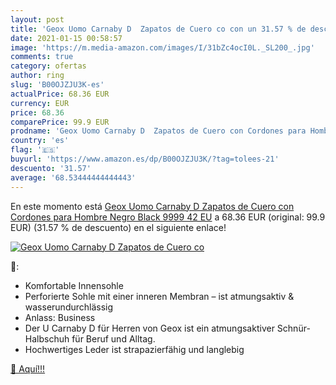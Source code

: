 ```yaml
---
layout: post
title: 'Geox Uomo Carnaby D  Zapatos de Cuero co con un 31.57 % de descuento'
date: 2021-01-15 00:58:57
image: 'https://m.media-amazon.com/images/I/31bZc4ocI0L._SL200_.jpg'
comments: true
category: ofertas
author: ring
slug: 'B00OJZJU3K-es'
actualPrice: 68.36 EUR
currency: EUR
price: 68.36
comparePrice: 99.9 EUR
prodname: 'Geox Uomo Carnaby D  Zapatos de Cuero con Cordones para Hombre  Negro  Black 9999   42 EU'
country: 'es'
flag: '🇪🇸'
buyurl: 'https://www.amazon.es/dp/B00OJZJU3K/?tag=tolees-21'
descuento: '31.57'
average: '68.53444444444443'
---
```


En este momento está [Geox Uomo Carnaby D  Zapatos de Cuero con Cordones para Hombre  Negro  Black 9999   42 EU](https://www.amazon.es/dp/B00OJZJU3K/?tag=tolees-21) a 68.36 EUR (original: 99.9 EUR) (31.57 %  de descuento) en el siguiente enlace!

[![Geox Uomo Carnaby D  Zapatos de Cuero co](https://m.media-amazon.com/images/I/31bZc4ocI0L._SL200_.jpg)](https://www.amazon.es/dp/B00OJZJU3K/?tag=tolees-21)

🔎:

- Komfortable Innensohle
- Perforierte Sohle mit einer inneren Membran – ist atmungsaktiv & wasserundurchlässig
- Anlass: Business
- Der U Carnaby D für Herren von Geox ist ein atmungsaktiver Schnür-Halbschuh für Beruf und Alltag.
- Hochwertiges Leder ist strapazierfähig und langlebig

[🛒 Aquí!!!](https://www.amazon.es/dp/B00OJZJU3K/?tag=tolees-21)
